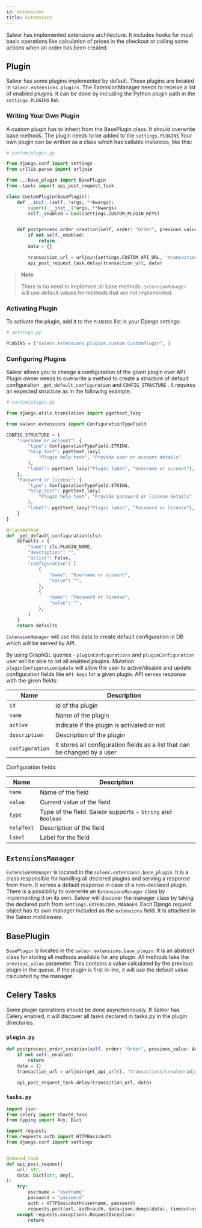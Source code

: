 ```yaml
---
id: extensions
title: Extensions
---
```


Saleor has implemented extensions architecture. It includes hooks for most basic operations like calculation of prices in the checkout or calling some actions when an order has been created.


## Plugin

Saleor has some plugins implemented by default. These plugins are located in `saleor.extensions.plugins`. The ExtensionManager needs to receive a list of enabled plugins. It can be done by including the Python plugin path in the `settings.PLUGINS` list.


### Writing Your Own Plugin

A custom plugin has to inherit from the BasePlugin class. It should overwrite base methods. The plugin needs to be added to the `settings.PLUGINS` Your own plugin can be written as a class which has callable instances, like this:

```python
# custom/plugin.py

from django.conf import settings
from urllib.parse import urljoin

from ...base_plugin import BasePlugin
from .tasks import api_post_request_task

class CustomPlugin(BasePlugin):
    def __init__(self, *args, **kwargs):
        super().__init__(*args, **kwargs)
        self._enabled = bool(settings.CUSTOM_PLUGIN_KEYS)


    def postprocess_order_creation(self, order: "Order", previous_value: Any):
        if not self._enabled:
            return
        data = {}

        transaction_url = urljoin(settings.CUSTOM_API_URL, "transactions/createoradjust")
        api_post_request_task.delay(transaction_url, data)
```

> **Note**
>
> There is no need to implement all base methods. `ExtensionManager` will use default values for methods that are not implemented.


### Activating Plugin

To activate the plugin, add it to the `PLUGINS` list in your Django settings:

```python
# settings.py

PLUGINS = ["saleor.extensions.plugins.custom.CustomPlugin", ]
```


### Configuring Plugins
Saleor allows you to change a configuration of the given plugin over API. Plugin owner needs to overwrite a method to create a structure of default configuration `_get_default_configuration` and `CONFIG_STRUCTURE` . It requires an expected structure as in the following example:

```python
# custom/plugin.py

from django.utils.translation import pgettext_lazy

from saleor.extensions import ConfigurationTypeField

CONFIG_STRUCTURE = {
    "Username or account": {
        "type": ConfigurationTypeField.STRING,
        "help_text": pgettext_lazy(
            "Plugin help text", "Provide user or account details"
        ),
        "label": pgettext_lazy("Plugin label", "Username or account"),
    },
    "Password or license": {
        "type": ConfigurationTypeField.STRING,
        "help_text": pgettext_lazy(
            "Plugin help text", "Provide password or license details"
        ),
        "label": pgettext_lazy("Plugin label", "Password or license"),
    }
}

@classmethod
def _get_default_configuration(cls):
    defaults = {
        "name": cls.PLUGIN_NAME,
        "description": "",
        "active": False,
        "configuration": [
            {
                "name": "Username or account",
                "value": "",
            },
            {
                "name": "Password or license",
                "value": "",
            },
        ]
    }
    return defaults
```

`ExtensionManager` will use this data to create default configuration in DB which will be served by API.

By using GraphQL queries -  `pluginConfigurations` and `pluginConfiguration` user will be able to list all enabled plugins. Mutation `pluginConfigurationUpdate` will allow the user to active/disable and update configuration fields like `API keys` for a  given plugin. API serves response with the given fields:


| Name | Description |
| --- | --- |
| `id` | Id of the plugin |
| `name` | Name of the plugin |
| `active` | Indicate if the plugin is activated or not |
| `description` | Description of the plugin |
| `configuration` | It stores all configuration fields as a list that can be changed by a user |

Configuration fields:

| Name | Description |
| --- | --- |
| `name` | Name of the field |
| `value` | Current value of the field |
| `type` | Type of the field. Saleor supports - `String` and `Boolean` |
| `helpText` | Description of the field |
| `label` | Label for the field |


## `ExtensionsManager`

`ExtensionsManager` is located in the `saleor.extensions.base_plugin`. It is a class responsible for handling all declared plugins and serving a response from them. It serves a default response in case of a non-declared plugin. There is a possibility to overwrite an `ExtensionsManager` class by implementing it on its own. Saleor will discover the manager class by taking the declared path from `settings.EXTENSIONS_MANAGER`. Each Django request object has its own manager included as the `extensions` field. It is attached in the Saleor middleware.


## BasePlugin

`BasePlugin` is located in the `saleor.extensions.base_plugin`. It is an abstract class for storing all methods available for any plugin. All methods take the `previous_value` parameter. This contains a value calculated by the previous plugin in the queue. If the plugin is first in line, it will use the default value calculated by the manager.


## Celery Tasks

Some plugin operations should be done asynchronously. If Saleor has Celery enabled, it will discover all tasks declared in tasks.py in the plugin directories.


### `plugin.py`

```python
def postprocess_order_creation(self, order: "Order", previous_value: Any):
    if not self._enabled:
        return
    data = {}
    transaction_url = urljoin(get_api_url(), "transactions/createoradjust")

    api_post_request_task.delay(transaction_url, data)
```


### `tasks.py`

```python
import json
from celery import shared_task
from typing import Any, Dict

import requests
from requests.auth import HTTPBasicAuth
from django.conf import settings


@shared_task
def api_post_request(
    url: str,
    data: Dict[str, Any],
):
    try:
        username = "username"
        password = "password"
        auth = HTTPBasicAuth(username, password)
        requests.post(url, auth=auth, data=json.dumps(data), timeout=settings.TIMEOUT)
    except requests.exceptions.RequestException:
        return
```
